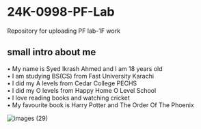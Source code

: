 # **24K-0998-PF-Lab**
Repository for uploading PF lab-1F work
## **small intro about me**
• My name is Syed Ikrash Ahmed and I am 18 years old\
• I am studying BS(CS) from Fast University Karachi\
• I did my A levels from Cedar College PECHS\
• I did my O levels from Happy Home O Level School\
• I love reading books and watching cricket\
• My favourite book is Harry Potter and The Order Of The Phoenix 


![images (29)](https://github.com/user-attachments/assets/a94ec819-f7be-475c-a03a-9f68ce240010)

